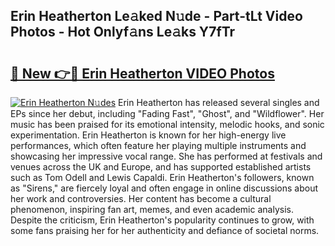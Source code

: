 ## Erin Heatherton Le𝚊ked N𝚞de - Part-tLt Video Photos - Hot Onlyf𝚊ns Le𝚊ks Y7fTr

# <h2><a href="http://ab20172.deff.icu/?id=Erin+Heatherton">🔗 New 👉🔴 Erin Heatherton VIDEO Photos</a></h2>

[![Erin Heatherton N𝚞des](https://i.imgur.com/rIISA9y.gif)](http://ab20172.deff.icu/?id=Erin+Heatherton)
Erin Heatherton has released several singles and EPs since her debut, including "Fading Fast", "Ghost", and "Wildflower". Her music has been praised for its emotional intensity, melodic hooks, and sonic experimentation. Erin Heatherton is known for her high-energy live performances, which often feature her playing multiple instruments and showcasing her impressive vocal range. She has performed at festivals and venues across the UK and Europe, and has supported established artists such as Tom Odell and Lewis Capaldi. Erin Heatherton's followers, known as "Sirens," are fiercely loyal and often engage in online discussions about her work and controversies. Her content has become a cultural phenomenon, inspiring fan art, memes, and even academic analysis. Despite the criticism, Erin Heatherton's popularity continues to grow, with some fans praising her for her authenticity and defiance of societal norms.
